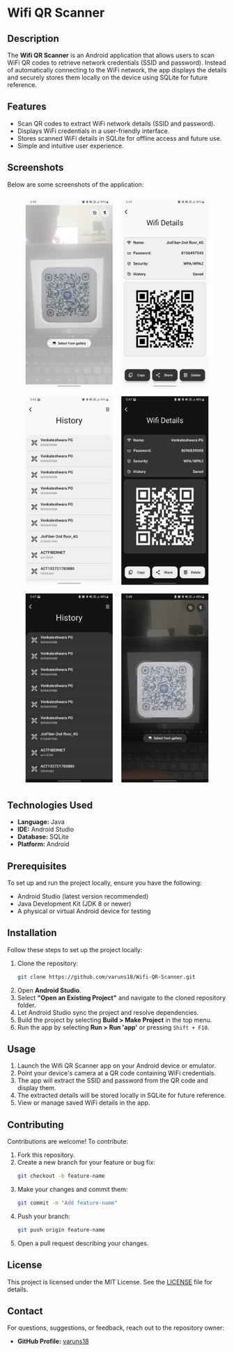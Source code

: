 # Wifi QR Scanner

## Description

The **Wifi QR Scanner** is an Android application that allows users to scan WiFi QR codes to retrieve network credentials (SSID and password). Instead of automatically connecting to the WiFi network, the app displays the details and securely stores them locally on the device using SQLite for future reference.

## Features

- Scan QR codes to extract WiFi network details (SSID and password).
- Displays WiFi credentials in a user-friendly interface.
- Stores scanned WiFi details in SQLite for offline access and future use.
- Simple and intuitive user experience.

## Screenshots

Below are some screenshots of the application:

<div style="display: flex; flex-wrap: wrap; justify-content: center;">
  <img src="screenshot/Qr1.jpg" alt="Wifi QR Scanner" width="200" style="margin: 10px;"/>
  <img src="screenshot/Qr2.jpg" alt="Wifi QR Scanner" width="200" style="margin: 10px;"/>
  <img src="screenshot/Qr3.jpg" alt="Wifi QR Scanner" width="200" style="margin: 10px;"/>
  <img src="screenshot/Qr4.jpg" alt="Wifi QR Scanner" width="200" style="margin: 10px;"/>
  <img src="screenshot/Qr5.jpg" alt="Wifi QR Scanner" width="200" style="margin: 10px;"/>
  <img src="screenshot/Qr6.jpg" alt="Wifi QR Scanner" width="200" style="margin: 10px;"/>
</div>


## Technologies Used

- **Language:** Java
- **IDE:** Android Studio
- **Database:** SQLite
- **Platform:** Android

## Prerequisites

To set up and run the project locally, ensure you have the following:

- Android Studio (latest version recommended)
- Java Development Kit (JDK 8 or newer)
- A physical or virtual Android device for testing

## Installation

Follow these steps to set up the project locally:

1. Clone the repository:
   ```bash
   git clone https://github.com/varuns18/Wifi-QR-Scanner.git
   ```
2. Open **Android Studio**.
3. Select **"Open an Existing Project"** and navigate to the cloned repository folder.
4. Let Android Studio sync the project and resolve dependencies.
5. Build the project by selecting **Build > Make Project** in the top menu.
6. Run the app by selecting **Run > Run 'app'** or pressing `Shift + F10`.

## Usage

1. Launch the Wifi QR Scanner app on your Android device or emulator.
2. Point your device's camera at a QR code containing WiFi credentials.
3. The app will extract the SSID and password from the QR code and display them.
4. The extracted details will be stored locally in SQLite for future reference.
5. View or manage saved WiFi details in the app.

## Contributing

Contributions are welcome! To contribute:

1. Fork this repository.
2. Create a new branch for your feature or bug fix:
   ```bash
   git checkout -b feature-name
   ```
3. Make your changes and commit them:
   ```bash
   git commit -m "Add feature-name"
   ```
4. Push your branch:
   ```bash
   git push origin feature-name
   ```
5. Open a pull request describing your changes.

## License

This project is licensed under the MIT License. See the [LICENSE](LICENSE) file for details.

## Contact

For questions, suggestions, or feedback, reach out to the repository owner:

- **GitHub Profile:** [varuns18](https://github.com/varuns18)

